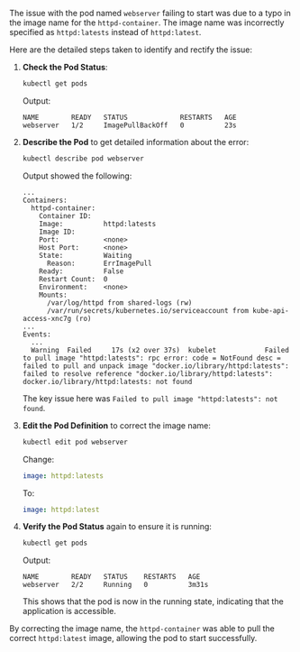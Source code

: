The issue with the pod named `webserver` failing to start was due to a typo in the image name for the `httpd-container`. The image name was incorrectly specified as `httpd:latests` instead of `httpd:latest`. 

Here are the detailed steps taken to identify and rectify the issue:

1. **Check the Pod Status**:
    ```bash
    kubectl get pods
    ```

    Output:
    ```
    NAME        READY   STATUS             RESTARTS   AGE
    webserver   1/2     ImagePullBackOff   0          23s
    ```

2. **Describe the Pod** to get detailed information about the error:
    ```bash
    kubectl describe pod webserver
    ```

    Output showed the following:
    ```
    ...
    Containers:
      httpd-container:
        Container ID:   
        Image:          httpd:latests
        Image ID:       
        Port:           <none>
        Host Port:      <none>
        State:          Waiting
          Reason:       ErrImagePull
        Ready:          False
        Restart Count:  0
        Environment:    <none>
        Mounts:
          /var/log/httpd from shared-logs (rw)
          /var/run/secrets/kubernetes.io/serviceaccount from kube-api-access-xnc7g (ro)
    ...
    Events:
      ...
      Warning  Failed     17s (x2 over 37s)  kubelet            Failed to pull image "httpd:latests": rpc error: code = NotFound desc = failed to pull and unpack image "docker.io/library/httpd:latests": failed to resolve reference "docker.io/library/httpd:latests": docker.io/library/httpd:latests: not found
    ```

    The key issue here was `Failed to pull image "httpd:latests": not found`.

3. **Edit the Pod Definition** to correct the image name:
    ```bash
    kubectl edit pod webserver
    ```

    Change:
    ```yaml
    image: httpd:latests
    ```

    To:
    ```yaml
    image: httpd:latest
    ```

4. **Verify the Pod Status** again to ensure it is running:
    ```bash
    kubectl get pods
    ```

    Output:
    ```
    NAME        READY   STATUS    RESTARTS   AGE
    webserver   2/2     Running   0          3m31s
    ```

    This shows that the pod is now in the running state, indicating that the application is accessible.

By correcting the image name, the `httpd-container` was able to pull the correct `httpd:latest` image, allowing the pod to start successfully.